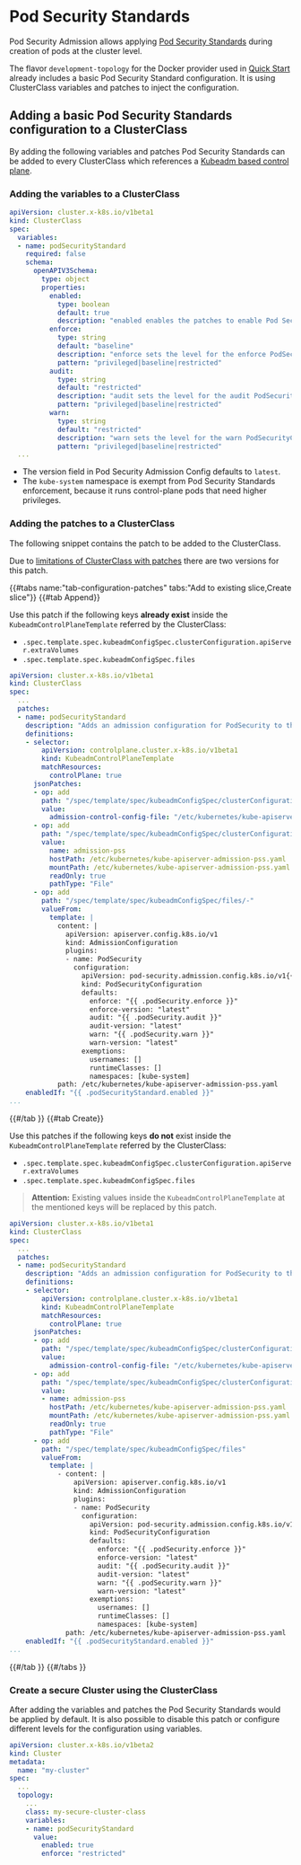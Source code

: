 # Pod Security Standards

Pod Security Admission allows applying [Pod Security Standards] during creation of pods at the cluster level.

The flavor `development-topology` for the Docker provider used in [Quick Start](../user/quick-start.md) already includes a basic Pod Security Standard configuration.
It is using ClusterClass variables and patches to inject the configuration.

## Adding a basic Pod Security Standards configuration to a ClusterClass

By adding the following variables and patches Pod Security Standards can be added to every ClusterClass which references a [Kubeadm based control plane](../tasks/control-plane/kubeadm-control-plane.md).

### Adding the variables to a ClusterClass

```yaml
apiVersion: cluster.x-k8s.io/v1beta1
kind: ClusterClass
spec:
  variables:
  - name: podSecurityStandard
    required: false
    schema:
      openAPIV3Schema:
        type: object
        properties: 
          enabled: 
            type: boolean
            default: true
            description: "enabled enables the patches to enable Pod Security Standard via AdmissionConfiguration."
          enforce:
            type: string
            default: "baseline"
            description: "enforce sets the level for the enforce PodSecurityConfiguration mode. One of privileged, baseline, restricted."
            pattern: "privileged|baseline|restricted"
          audit:
            type: string
            default: "restricted"
            description: "audit sets the level for the audit PodSecurityConfiguration mode. One of privileged, baseline, restricted."
            pattern: "privileged|baseline|restricted"
          warn:
            type: string
            default: "restricted"
            description: "warn sets the level for the warn PodSecurityConfiguration mode. One of privileged, baseline, restricted."
            pattern: "privileged|baseline|restricted"
  ...
```

* The version field in Pod Security Admission Config defaults to `latest`.
* The `kube-system` namespace is exempt from Pod Security Standards enforcement, because it runs control-plane pods that need higher privileges.

### Adding the patches to a ClusterClass

The following snippet contains the patch to be added to the ClusterClass.

Due to [limitations of ClusterClass with patches](../tasks/experimental-features/cluster-class/write-clusterclass.md#json-patches-tips--tricks) there are two versions for this patch.

{{#tabs name:"tab-configuration-patches" tabs:"Add to existing slice,Create slice"}}
{{#tab Append}}

Use this patch if the following keys **already exist** inside the `KubeadmControlPlaneTemplate` referred by the ClusterClass:

- `.spec.template.spec.kubeadmConfigSpec.clusterConfiguration.apiServer.extraVolumes`
- `.spec.template.spec.kubeadmConfigSpec.files`

```yaml
apiVersion: cluster.x-k8s.io/v1beta1
kind: ClusterClass
spec:
  ...
  patches:
  - name: podSecurityStandard
    description: "Adds an admission configuration for PodSecurity to the kube-apiserver."
    definitions:
    - selector:
        apiVersion: controlplane.cluster.x-k8s.io/v1beta1
        kind: KubeadmControlPlaneTemplate
        matchResources:
          controlPlane: true
      jsonPatches:
      - op: add
        path: "/spec/template/spec/kubeadmConfigSpec/clusterConfiguration/apiServer/extraArgs"
        value:
          admission-control-config-file: "/etc/kubernetes/kube-apiserver-admission-pss.yaml"
      - op: add
        path: "/spec/template/spec/kubeadmConfigSpec/clusterConfiguration/apiServer/extraVolumes/-"
        value:
          name: admission-pss
          hostPath: /etc/kubernetes/kube-apiserver-admission-pss.yaml
          mountPath: /etc/kubernetes/kube-apiserver-admission-pss.yaml
          readOnly: true
          pathType: "File"
      - op: add
        path: "/spec/template/spec/kubeadmConfigSpec/files/-"
        valueFrom:
          template: |
            content: |
              apiVersion: apiserver.config.k8s.io/v1
              kind: AdmissionConfiguration
              plugins:
              - name: PodSecurity
                configuration:
                  apiVersion: pod-security.admission.config.k8s.io/v1{{ if semverCompare "< v1.25" .builtin.controlPlane.version }}beta1{{ end }}
                  kind: PodSecurityConfiguration
                  defaults:
                    enforce: "{{ .podSecurity.enforce }}"
                    enforce-version: "latest"
                    audit: "{{ .podSecurity.audit }}"
                    audit-version: "latest"
                    warn: "{{ .podSecurity.warn }}"
                    warn-version: "latest"
                  exemptions:
                    usernames: []
                    runtimeClasses: []
                    namespaces: [kube-system]
            path: /etc/kubernetes/kube-apiserver-admission-pss.yaml
    enabledIf: "{{ .podSecurityStandard.enabled }}"
...
```

{{#/tab }}
{{#tab Create}}


Use this patches if the following keys **do not** exist inside the `KubeadmControlPlaneTemplate` referred by the ClusterClass:

- `.spec.template.spec.kubeadmConfigSpec.clusterConfiguration.apiServer.extraVolumes`
- `.spec.template.spec.kubeadmConfigSpec.files`

> **Attention:** Existing values inside the `KubeadmControlPlaneTemplate` at the mentioned keys will be replaced by this patch.

```yaml
apiVersion: cluster.x-k8s.io/v1beta1
kind: ClusterClass
spec:
  ...
  patches:
  - name: podSecurityStandard
    description: "Adds an admission configuration for PodSecurity to the kube-apiserver."
    definitions:
    - selector:
        apiVersion: controlplane.cluster.x-k8s.io/v1beta1
        kind: KubeadmControlPlaneTemplate
        matchResources:
          controlPlane: true
      jsonPatches:
      - op: add
        path: "/spec/template/spec/kubeadmConfigSpec/clusterConfiguration/apiServer/extraArgs"
        value:
          admission-control-config-file: "/etc/kubernetes/kube-apiserver-admission-pss.yaml"
      - op: add
        path: "/spec/template/spec/kubeadmConfigSpec/clusterConfiguration/apiServer/extraVolumes"
        value:
        - name: admission-pss
          hostPath: /etc/kubernetes/kube-apiserver-admission-pss.yaml
          mountPath: /etc/kubernetes/kube-apiserver-admission-pss.yaml
          readOnly: true
          pathType: "File"
      - op: add
        path: "/spec/template/spec/kubeadmConfigSpec/files"
        valueFrom:
          template: |
            - content: |
                apiVersion: apiserver.config.k8s.io/v1
                kind: AdmissionConfiguration
                plugins:
                - name: PodSecurity
                  configuration:
                    apiVersion: pod-security.admission.config.k8s.io/v1{{ if semverCompare "< v1.25" .builtin.controlPlane.version }}beta1{{ end }}
                    kind: PodSecurityConfiguration
                    defaults:
                      enforce: "{{ .podSecurity.enforce }}"
                      enforce-version: "latest"
                      audit: "{{ .podSecurity.audit }}"
                      audit-version: "latest"
                      warn: "{{ .podSecurity.warn }}"
                      warn-version: "latest"
                    exemptions:
                      usernames: []
                      runtimeClasses: []
                      namespaces: [kube-system]
              path: /etc/kubernetes/kube-apiserver-admission-pss.yaml
    enabledIf: "{{ .podSecurityStandard.enabled }}"
...
```

{{#/tab }}
{{#/tabs }}


[Pod Security Standards]: https://kubernetes.io/docs/concepts/security/pod-security-standards

### Create a secure Cluster using the ClusterClass

After adding the variables and patches the Pod Security Standards would be applied by default.
It is also possible to disable this patch or configure different levels for the configuration 
using variables.

```yaml
apiVersion: cluster.x-k8s.io/v1beta2
kind: Cluster
metadata:
  name: "my-cluster"
spec:
  ...
  topology:
    ...
    class: my-secure-cluster-class
    variables:
    - name: podSecurityStandard
      value: 
        enabled: true
        enforce: "restricted"
```

